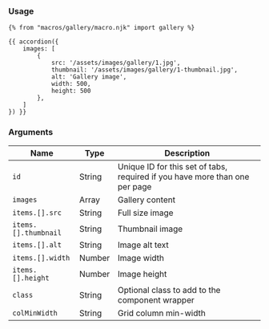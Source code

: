 ### Usage

```
{% from "macros/gallery/macro.njk" import gallery %}

{{ accordion({
    images: [
        {
            src: '/assets/images/gallery/1.jpg',
            thumbnail: '/assets/images/gallery/1-thumbnail.jpg',
            alt: 'Gallery image',
            width: 500,
            height: 500
        },
    ]
}) }}
```

### Arguments

| Name                 | Type   | Description                                                                 |
| -------------------- | ------ | --------------------------------------------------------------------------- |
| `id`                 | String | Unique ID for this set of tabs, required if you have more than one per page |
| `images`             | Array  | Gallery content                                                             |
| `items.[].src`       | String | Full size image                                                             |
| `items.[].thumbnail` | String | Thumbnail image                                                             |
| `items.[].alt`       | String | Image alt text                                                              |
| `items.[].width`     | Number | Image width                                                                 |
| `items.[].height`    | Number | Image height                                                                |
| `class`              | String | Optional class to add to the component wrapper                              |
| `colMinWidth`        | String | Grid column min-width                                                       |
